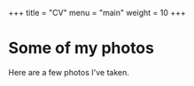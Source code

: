 +++
title = "CV"
menu = "main"
weight = 10
+++

# Some of my photos 

Here are a few photos I've taken.